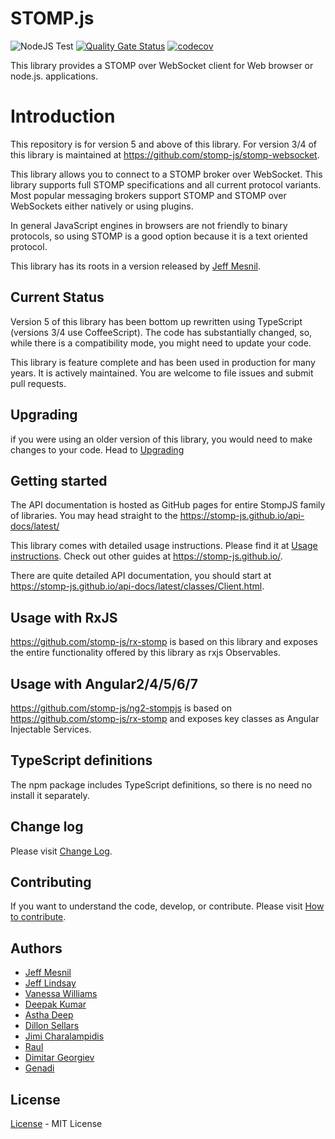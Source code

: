 # STOMP.js

![NodeJS Test](https://github.com/newdash/stompjs/workflows/NodeJS%20Test/badge.svg)
[![Quality Gate Status](https://sonarcloud.io/api/project_badges/measure?project=newdash_stompjs&metric=alert_status)](https://sonarcloud.io/dashboard?id=newdash_stompjs)
[![codecov](https://codecov.io/gh/newdash/stompjs/branch/develop/graph/badge.svg)](https://codecov.io/gh/newdash/stompjs)


This library provides a STOMP over WebSocket client for Web browser or node.js.
applications.

# Introduction

This repository is for version 5 and above of this library.
For version 3/4 of this library is maintained at https://github.com/stomp-js/stomp-websocket.

This library allows you to connect to a STOMP broker over WebSocket. This library
supports full STOMP specifications and all current protocol variants. Most
popular messaging brokers support STOMP and STOMP over WebSockets either natively
or using plugins.

In general JavaScript engines in browsers are not friendly to binary protocols,
so using STOMP is a good option because it is a text oriented protocol.

This library has its roots in a version released by [Jeff Mesnil](http://jmesnil.net/).

## Current Status

Version 5 of this library has been bottom up rewritten using TypeScript (versions 3/4
use CoffeeScript). The code has substantially changed, so, while there is a compatibility
mode, you might need to update your code.

This library is feature complete and has been used in production for many years. It
is actively maintained. You are welcome to file issues and submit pull requests.

## Upgrading

if you were using an older version of this library, you would need to make changes
to your code. Head to
[Upgrading](https://stomp-js.github.io/guide/stompjs/2018/09/08/upgrading-stompjs.html)

## Getting started

The API documentation is hosted as GitHub pages for entire StompJS family of libraries.
You may head straight to the https://stomp-js.github.io/api-docs/latest/

This library comes with detailed usage instructions. Please find it at
[Usage instructions](https://stomp-js.github.io/guide/stompjs/2018/06/29/using-stompjs-v5.html).
Check out other guides at https://stomp-js.github.io/.

There are quite detailed API documentation,
you should start at https://stomp-js.github.io/api-docs/latest/classes/Client.html.

## Usage with RxJS

https://github.com/stomp-js/rx-stomp is based on this library and exposes the entire functionality
offered by this library as rxjs Observables.

## Usage with Angular2/4/5/6/7

https://github.com/stomp-js/ng2-stompjs is based on https://github.com/stomp-js/rx-stomp
and exposes key classes as Angular Injectable Services.

## TypeScript definitions

The npm package includes TypeScript definitions, so there is no need no install it separately.

## Change log

Please visit [Change Log](Change-log.md).

## Contributing

If you want to understand the code, develop, or contribute. Please visit
[How to contribute](Contribute.md).

## Authors

- [Jeff Mesnil](http://jmesnil.net/)
- [Jeff Lindsay](http://github.com/progrium)
- [Vanessa Williams](http://github.com/fridgebuzz)
- [Deepak Kumar](https://github.com/kum-deepak)
- [Astha Deep](https://github.com/astha183)
- [Dillon Sellars](https://github.com/dillon-sellars)
- [Jimi Charalampidis](https://github.com/jimic)
- [Raul](https://github.com/rulonder)
- [Dimitar Georgiev](https://github.com/iMitaka)
- [Genadi](https://github.com/genadis)

## License

[License](LICENSE.md) - MIT License
